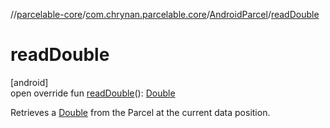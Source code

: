 //[parcelable-core](../../../index.md)/[com.chrynan.parcelable.core](../index.md)/[AndroidParcel](index.md)/[readDouble](read-double.md)

# readDouble

[android]\
open override fun [readDouble](read-double.md)(): [Double](https://kotlinlang.org/api/latest/jvm/stdlib/kotlin/-double/index.html)

Retrieves a [Double](https://kotlinlang.org/api/latest/jvm/stdlib/kotlin/-double/index.html) from the Parcel at the current data position.
